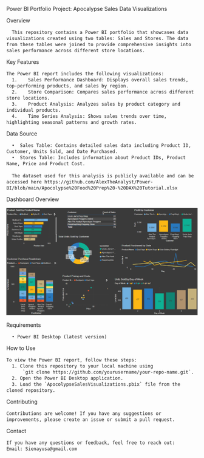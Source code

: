 Power BI Portfolio Project: Apocalypse Sales Data Visualizations


Overview

      This repository contains a Power BI portfolio that showcases data visualizations created using two tables: Sales and Stores. The data from these tables were joined to provide comprehensive insights into sales performance across different store locations.



Key Features

    The Power BI report includes the following visualizations:
      1.	Sales Performance Dashboard: Displays overall sales trends, top-performing products, and sales by region.
      2.	Store Comparison: Compares sales performance across different store locations.
      3.	Product Analysis: Analyzes sales by product category and individual products.
      4.	Time Series Analysis: Shows sales trends over time, highlighting seasonal patterns and growth rates.



Data Source

      •	 Sales Table: Contains detailed sales data including Product ID, Customer, Units Sold, and Date Purchased.
      •	 Stores Table: Includes information about Product IDs, Product Name, Price and Product Cost.
      
      The dataset used for this analysis is publicly available and can be accessed here https://github.com/AlexTheAnalyst/Power-BI/blob/main/Apocolypse%20Food%20Prep%20-%20DAX%20Tutorial.xlsx





Dashboard Overview

 ![image]( https://github.com/sienayusa/Data-Visualization-Portfolio-Project/blob/main/Sales_Dashboard_Image.PNG)


Requirements

      •	Power BI Desktop (latest version)



How to Use

    To view the Power BI report, follow these steps:
      1. Clone this repository to your local machine using 
          `git clone https://github.com/yourusername/your-repo-name.git`.
      2. Open the Power BI Desktop application.
      3. Load the `ApocolypseSalesVisualizations.pbix` file from the cloned repository.

      

Contributing

    Contributions are welcome! If you have any suggestions or improvements, please create an issue or submit a pull request.



Contact

    If you have any questions or feedback, feel free to reach out:
    Email: Sienayusa@gmail.com

